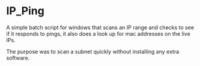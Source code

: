 # IP_Ping
A simple batch script for windows that scans an IP range and checks to see if it responds to pings, it also does a look up for mac addresses on the live IPs.

The purpose was to scan a subnet quickly without installing any extra software.
